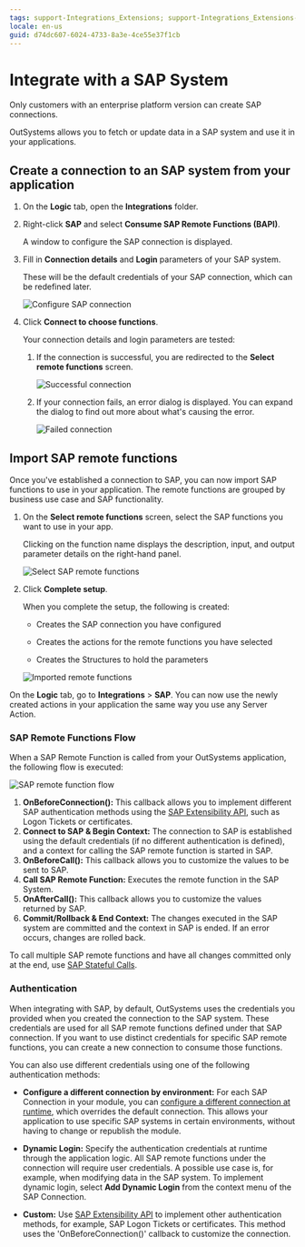 ```yaml
---
tags: support-Integrations_Extensions; support-Integrations_Extensions-overview
locale: en-us
guid: d74dc607-6024-4733-8a3e-4ce55e37f1cb
---
```


# Integrate with a SAP System

<div class="info" markdown="1">

Only customers with an enterprise platform version can create SAP connections.

</div>

OutSystems allows you to fetch or update data in a SAP system and use it in your applications.

## Create a connection to an SAP system from your application

1. On the **Logic** tab, open the **Integrations** folder. 

1. Right-click **SAP** and select **Consume SAP Remote Functions (BAPI)**. 

    A window to configure the SAP connection is displayed. 

1. Fill in **Connection details** and **Login** parameters of your SAP system. 

    These will be the default credentials of your SAP connection, which can be redefined later. 

    ![Configure SAP connection](images/sapintegrate-remotefunc-ss.png)

1. Click **Connect to choose functions**. 

    Your connection details and login parameters are tested:

    1. If the connection is successful, you are redirected to the **Select remote functions** screen.

        ![Successful connection](images/sapintegrate-successconnect-ss.png)

    1. If your connection fails, an error dialog is displayed. You can expand the dialog to find out more about what's causing the error.
        
        ![Failed connection](images/sapintegrate-failconnect-ss.png)

## Import SAP remote functions

Once you've established a connection to SAP, you can now import SAP functions to use in your application. The remote functions are grouped by business use case and SAP functionality. 

1. On the **Select remote functions** screen, select the SAP functions you want to use in your app.

    Clicking on the function name displays the description, input, and output parameter details on the right-hand panel. 

    ![Select SAP remote functions](images/sapintegrate-selectfunc-ss.png)

1. Click **Complete setup**. 

    When you complete the setup, the following is created:

    * Creates the SAP connection you have configured

    * Creates the actions for the remote functions you have selected

    * Creates the Structures to hold the parameters

    ![Imported remote functions](images/sapintegrate-importedfunc-ss.png)

On the **Logic** tab, go to **Integrations** > **SAP**. You can now use the newly created actions in your application the same way you use any Server Action.

### SAP Remote Functions Flow

When a SAP Remote Function is called from your OutSystems application, the following flow is executed:

![SAP remote function flow](images/SAP_Remote_Function_Flow.png)

1. **OnBeforeConnection():** This callback allows you to implement different SAP authentication methods using the [SAP Extensibility API](<../../ref/apis/sap-extensibility-api.md>), such as Logon Tickets or certificates. 
1. **Connect to SAP & Begin Context:** The connection to SAP is established using the default credentials (if no different authentication is defined), and a context for calling the SAP remote function is started in SAP. 
1. **OnBeforeCall():** This callback allows you to customize the values to be sent to SAP. 
1. **Call SAP Remote Function:** Executes the remote function in the SAP System. 
1. **OnAfterCall():** This callback allows you to customize the values returned by SAP. 
1. **Commit/Rollback & End Context:** The changes executed in the SAP system are committed and the context in SAP is ended. If an error occurs, changes are rolled back. 

To call multiple SAP remote functions and have all changes committed only at the end, use [SAP Stateful Calls](<execute-sap-stateful-calls.md>).

### Authentication

When integrating with SAP, by default, OutSystems uses the credentials you provided when you created the connection to the SAP system. These credentials are used for all SAP remote functions defined under that SAP connection. If you want to use distinct credentials for specific SAP remote functions, you can create a new connection to consume those functions.

You can also use different credentials using one of the following authentication methods:

* **Configure a different connection by environment:** For each SAP Connection in your module, you can [configure a different connection at runtime](<configure-a-sap-connection-at-runtime.md>), which overrides the default connection. This allows your application to use specific SAP systems in certain environments, without having to change or republish the module.

* **Dynamic Login:** Specify the authentication credentials at runtime through the application logic. All SAP remote functions under the connection will require user credentials. A possible use case is, for example, when modifying data in the SAP system. To implement dynamic login, select **Add Dynamic Login** from the context menu of the SAP Connection.

* **Custom:** Use [SAP Extensibility API](<../../ref/apis/sap-extensibility-api.md>) to implement other authentication methods, for example, SAP Logon Tickets or certificates. This method uses the 'OnBeforeConnection()' callback to customize the connection. 
